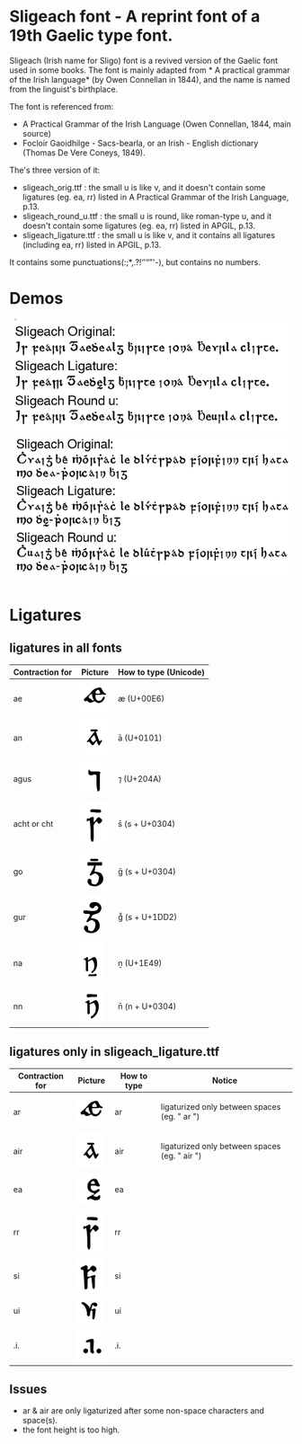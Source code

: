 # Sligeach font - A reprint font of a 19th Gaelic type font.

Sligeach (Irish name for Sligo) font is a revived version of the Gaelic font used in some books. The font is mainly adapted from *
A practical grammar of the Irish language* (by Owen Connellan in 1844), and the name is named from the linguist's birthplace.

The font is referenced from:
 - A Practical Grammar of the Irish Language (Owen Connellan, 1844, main source)
 - Focloir Gaoidhilge - Sacs-bearla, or an Irish - English dictionary (Thomas De Vere Coneys, 1849).

The's three version of it:

 - sligeach_orig.ttf : the small u is like v, and it doesn't contain some ligatures (eg. ea, rr) listed in A Practical Grammar of the Irish Language, p.13.
 - sligeach_round_u.ttf : the small u is round, like roman-type u, and it doesn't contain some ligatures (eg. ea, rr) listed in APGIL, p.13.
 - sligeach_ligature.ttf : the small u is like v, and it contains all ligatures (including ea, rr) listed in APGIL, p.13.

It contains some punctuations(:;*,.?!‘’“”'-), but contains no numbers.

Demos
============
![Demo with "Is fearr Gaeilge bhriste ná Béarla cliste" in archaic form](/image/demo1.png)
![Demo with a Irish pangram](/image/demo2.png)

Ligatures
============

ligatures in all fonts
-------------------------


| Contraction for | Picture     | How to type (Unicode)  |
| --------------- | ------------|------------------------|
| ae    | ![ae](/image/ae.png)   | æ (U+00E6)            |
| an    | ![an](/image/an.png)  | ā (U+0101)             |
| agus  | ![agus](/image/agus.png) | ⁊ (U+204A)          |
| acht or cht | ![cht](/image/cht.png) | s̄ (s + U+0304)  |
| go    | ![go](/image/go.png) | ḡ (s + U+0304)          |
| gur    | ![gur](/image/gur.png) | g᷒ (s + U+1DD2)        |
| na    | ![na](/image/na.png) | ṉ (U+1E49)              |
| nn    | ![nn](/image/nn.png) | n̄ (n + U+0304)          |


ligatures only in sligeach_ligature.ttf
-----------------------------------------

| Contraction for | Picture     | How to type  | Notice |
| --------------- | ------------|--------------|--------|
| ar    | ![ar](/image/ae.png)  | ar          | ligaturized only between spaces (eg. " ar ") |
| air    | ![air](/image/an.png)| air         | ligaturized only between spaces (eg. " air ") |
| ea  | ![ea](/image/ea.png)  | ea          |        |
| rr | ![rr](/image/cht.png)    | rr          |        |
| si | ![si](/image/si.png)    | si          |        |
| ui | ![ui](/image/ui.png)    | ui          |        |
| .i. | ![eadhon](/image/eadhon.png)| .i.          |        |

Issues
----------------------------------------
 - ar & air are only ligaturized after some non-space characters and space(s).
 - the font height is too high.
